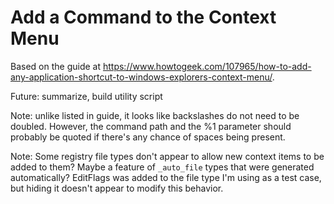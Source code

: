 # Add a Command to the Context Menu
Based on the guide at https://www.howtogeek.com/107965/how-to-add-any-application-shortcut-to-windows-explorers-context-menu/.

Future: summarize, build utility script

Note: unlike listed in guide, it looks like backslashes do not need to be doubled. However, the command path and the %1 parameter should probably be quoted if there's any chance of spaces being present.

Note: Some registry file types don't appear to allow new context items to be added to them? Maybe a feature of `_auto_file` types that were generated automatically? EditFlags was added to the file type I'm using as a test case, but hiding it doesn't appear to modify this behavior.
